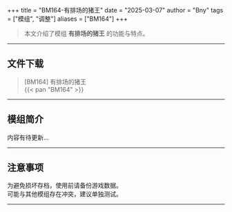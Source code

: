 +++
title = "BM164-有排场的猪王"
date = "2025-03-07"
author = "Bny"
tags = ["模组", "调整"]
aliases = ["BM164"]
+++

> 本文介绍了模组 **有排场的猪王** 的功能与特点。

---

## 文件下载

> [BM164] 有排场的猪王  
{{< pan "BM164" >}}  

---

## 模组简介

>  
内容有待更新...  

---

## 注意事项

>  
为避免损坏存档，使用前请备份游戏数据。  
可能与其他模组存在冲突，建议单独测试。  

---

